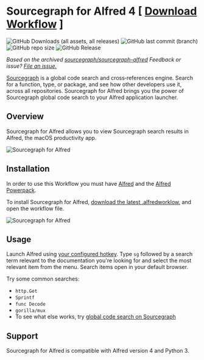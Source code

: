 # Sourcegraph for Alfred 4 [ [Download Workflow](https://github.com/jklewa/sourcegraph-alfred/releases/latest) ]
![GitHub Downloads (all assets, all releases)](https://img.shields.io/github/downloads/jklewa/sourcegraph-alfred/total?logo=github)
![GitHub last commit (branch)](https://img.shields.io/github/last-commit/jklewa/sourcegraph-alfred/master)
![GitHub repo size](https://img.shields.io/github/repo-size/jklewa/sourcegraph-alfred)
![GitHub Release](https://img.shields.io/github/v/release/jklewa/sourcegraph-alfred?include_prereleases)

*Based on the archived [sourcegraph/sourcegraph-alfred](https://github.com/sourcegraph/sourcegraph-alfred) Feedback or issue? [File an issue.](https://github.com/jklewa/sourcegraph-alfred/issues)*

[Sourcegraph](https://sourcegraph.com) is a global code search and cross‑references engine. Search for a function, type, or package, and see how other developers use it, across all repositories. Sourcegraph for Alfred brings you the power of Sourcegraph global code search to your Alfred application launcher.

## Overview

Sourcegraph for Alfred allows you to view Sourcegraph search results in Alfred, the macOS productivity app.

![Sourcegraph for Alfred](images/setup.png)

## Installation

In order to use this Workflow you must have [Alfred](https://www.alfredapp.com/) and the [Alfred Powerpack](https://www.alfredapp.com/powerpack/).

To install Sourcegraph for Alfred, [download the latest .alfredworklow.](https://github.com/jklewa/sourcegraph-alfred/releases/latest) and open the workflow file. 

![Sourcegraph for Alfred](images/install.png)

## Usage
Launch Alfred using [your configured hotkey](https://www.alfredapp.com/help/workflows/triggers/hotkey/). Type `sg` followed by a search term relevant to the documentation you're looking for and select the most relevant item from the menu. Search items open in your default browser.

Try some common searches:
- `http.Get`
- `Sprintf`
- `func Decode`
- `gorilla/mux`
- To see what else works, try [global code search on Sourcegraph](https://sourcegraph.com/search)

## Support

Sourcegraph for Alfred is compatible with Alfred version 4 and Python 3.
